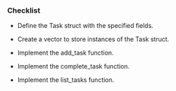 ### Checklist

- Define the Task struct with the specified fields.

- Create a vector to store instances of the Task struct.

- Implement the add_task function.

- Implement the complete_task function.

- Implement the list_tasks function.
